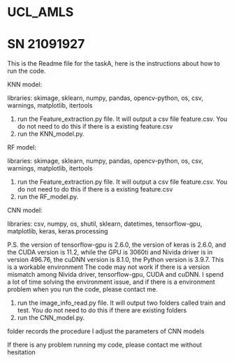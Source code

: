 # UCL_AMLS
# SN 21091927

This is the Readme file for the taskA, here is the instructions about how to run the code.

KNN model:

libraries: skimage, sklearn, numpy, pandas, opencv-python, os, csv, warnings, matplotlib, itertools

1. run the Feature_extraction.py file. It will output a csv file feature.csv. You do not need to do this if there is a existing feature.csv
2. run the KNN_model.py. 


RF model:

libraries: skimage, sklearn, numpy, pandas, opencv-python, os, csv, warnings, matplotlib, itertools

1. run the Feature_extraction.py file. It will output a csv file feature.csv. You do not need to do this if there is a existing feature.csv
2. run the RF_model.py. 


CNN model:

libraries: csv, numpy, os, shutil, sklearn, datetimes, tensorflow-gpu, matplotlib, keras, keras.processing

P.S. the version of tensorflow-gpu is 2.6.0, the version of keras is 2.6.0, and the CUDA version is 11.2, while the GPU is 3060ti and Nivida driver is in version 496.76, the cuDNN version is 8.1.0, the Python version is 3.9.7. This is a workable environment The code may not work if there is a version mismatch among Nivida driver, tensorflow-gpu, CUDA and cuDNN. I spend a lot of time solving the environment issue, and if there is a environment problem when you run the code, please contact me.

1. run the image_info_read.py file. It will output two folders called train and test. You do not need to do this if there are existing folders
2. run the CNN_model.py. 

<Record> folder records the procedure I adjust the parameters of CNN models

If there is any problem running my code, please contact me without hesitation

